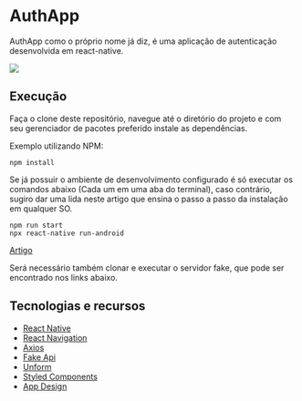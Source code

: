 # AuthApp

AuthApp como o próprio nome já diz, é uma aplicação de autenticação desenvolvida em react-native.

<img src="https://i.imgur.com/B085uwu.png" /><br>

## Execução

Faça o clone deste repositório, navegue até o diretório do projeto e com seu gerenciador de pacotes preferido instale as dependências.

Exemplo utilizando NPM:

```
npm install
```

Se já possuir o ambiente de desenvolvimento configurado é só executar os comandos abaixo (Cada um em uma aba do terminal), caso contrário, sugiro dar uma lida neste artigo que ensina o passo a passo da instalação em qualquer SO.

```
npm run start
npx react-native run-android
```

[Artigo](https://react-native.rocketseat.dev)

Será necessário também clonar e executar o servidor fake, que pode ser encontrado nos links abaixo.

## Tecnologias e recursos

- [React Native](https://reactnative.dev/)
- [React Navigation](https://reactnavigation.org/)
- [Axios](https://github.com/axios/axios)
- [Fake Api](https://github.com/techiediaries/fake-api-jwt-json-server)
- [Unform](https://unform.dev/)
- [Styled Components](https://styled-components.com/)
- [App Design](https://dribbble.com/shots/10547150-Login-Flow-Kaya-Wallet-Apps)

